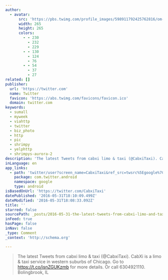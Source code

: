 ```yaml
---
author:
  - avatar:
      src: 'https://pbs.twimg.com/profile_images/598911792425762816/om-sFT59_400x400.jpg'
      width: 265
      height: 265
      colors:
        - - 230
          - 232
          - 229
        - - 130
          - 124
          - 76
        - - 54
          - 37
          - 27
related: []
publisher:
  url: 'https://twitter.com'
  name: Twitter
  favicon: 'https://abs.twimg.com/favicons/favicon.ico'
  domain: twitter.com
keywords:
  - sumall
  - myweek
  - viahttp
  - twitter
  - biz_photo
  - http
  - pic
  - shrimpy
  - yelphttp
  - shrimpys-aurora-2
description: 'The latest Tweets from cabxi limo & taxi (@CabxiTaxi). CabXi is a limo & taxi service in western suburbs of Chicago. Go to https://t.co/isnZGUKzmb for more details. Or call 6304921110. Bolingbrook, IL'
inLanguage: en
app_links:
  - path: 'twitter/user?screen_name=CabxiTaxi&ref_src=twsrc%5Egoogle%7Ctwcamp%5Eandroidseo%7Ctwgr%5Eprofile'
    package: com.twitter.android
    namespace: google
    type: android
isBasedOnUrl: 'https://twitter.com/CabxiTaxi'
datePublished: '2016-05-31T18:10:09.499Z'
dateModified: '2016-05-31T18:08:33.092Z'
title: ''
starred: false
sourcePath: _posts/2016-05-31-the-latest-tweets-from-cabxi-limo-and-taxi-cabxitaxi-cabxi.md
inFeed: true
hasPage: false
inNav: false
_type: Comment
_context: 'http://schema.org'

---
```

> The latest Tweets from cabxi limo & taxi (@CabxiTaxi). CabXi is a limo & taxi service in western suburbs of Chicago. Go to https://t.co/isnZGUKzmb for more details. Or call 6304921110\. Bolingbrook, IL